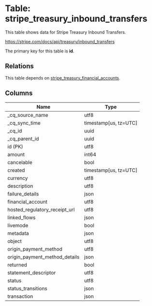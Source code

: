 # Table: stripe_treasury_inbound_transfers

This table shows data for Stripe Treasury Inbound Transfers.

https://stripe.com/docs/api/treasury/inbound_transfers

The primary key for this table is **id**.

## Relations

This table depends on [stripe_treasury_financial_accounts](stripe_treasury_financial_accounts).

## Columns

| Name          | Type          |
| ------------- | ------------- |
|_cq_source_name|utf8|
|_cq_sync_time|timestamp[us, tz=UTC]|
|_cq_id|uuid|
|_cq_parent_id|uuid|
|id (PK)|utf8|
|amount|int64|
|cancelable|bool|
|created|timestamp[us, tz=UTC]|
|currency|utf8|
|description|utf8|
|failure_details|json|
|financial_account|utf8|
|hosted_regulatory_receipt_url|utf8|
|linked_flows|json|
|livemode|bool|
|metadata|json|
|object|utf8|
|origin_payment_method|utf8|
|origin_payment_method_details|json|
|returned|bool|
|statement_descriptor|utf8|
|status|utf8|
|status_transitions|json|
|transaction|json|